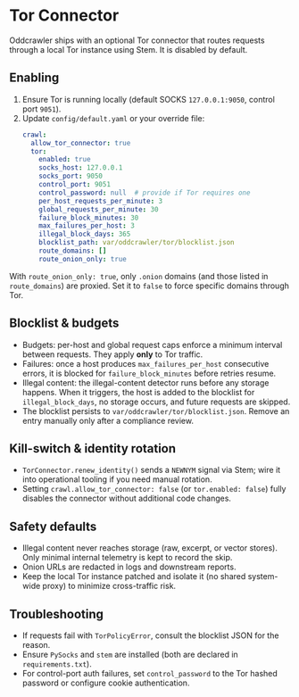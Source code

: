 # Tor Connector

Oddcrawler ships with an optional Tor connector that routes requests through a local Tor instance using Stem. It is disabled by default.

## Enabling
1. Ensure Tor is running locally (default SOCKS `127.0.0.1:9050`, control port `9051`).
2. Update `config/default.yaml` or your override file:
   ```yaml
   crawl:
     allow_tor_connector: true
     tor:
       enabled: true
       socks_host: 127.0.0.1
       socks_port: 9050
       control_port: 9051
       control_password: null  # provide if Tor requires one
       per_host_requests_per_minute: 3
       global_requests_per_minute: 30
       failure_block_minutes: 30
       max_failures_per_host: 3
       illegal_block_days: 365
       blocklist_path: var/oddcrawler/tor/blocklist.json
       route_domains: []
       route_onion_only: true
   ```

With `route_onion_only: true`, only `.onion` domains (and those listed in `route_domains`) are proxied. Set it to `false` to force specific domains through Tor.

## Blocklist & budgets
- Budgets: per-host and global request caps enforce a minimum interval between requests. They apply **only** to Tor traffic.
- Failures: once a host produces `max_failures_per_host` consecutive errors, it is blocked for `failure_block_minutes` before retries resume.
- Illegal content: the illegal-content detector runs before any storage happens. When it triggers, the host is added to the blocklist for `illegal_block_days`, no storage occurs, and future requests are skipped.
- The blocklist persists to `var/oddcrawler/tor/blocklist.json`. Remove an entry manually only after a compliance review.

## Kill-switch & identity rotation
- `TorConnector.renew_identity()` sends a `NEWNYM` signal via Stem; wire it into operational tooling if you need manual rotation.
- Setting `crawl.allow_tor_connector: false` (or `tor.enabled: false`) fully disables the connector without additional code changes.

## Safety defaults
- Illegal content never reaches storage (raw, excerpt, or vector stores). Only minimal internal telemetry is kept to record the skip.
- Onion URLs are redacted in logs and downstream reports.
- Keep the local Tor instance patched and isolate it (no shared system-wide proxy) to minimize cross-traffic risk.

## Troubleshooting
- If requests fail with `TorPolicyError`, consult the blocklist JSON for the reason.
- Ensure `PySocks` and `stem` are installed (both are declared in `requirements.txt`).
- For control-port auth failures, set `control_password` to the Tor hashed password or configure cookie authentication.
